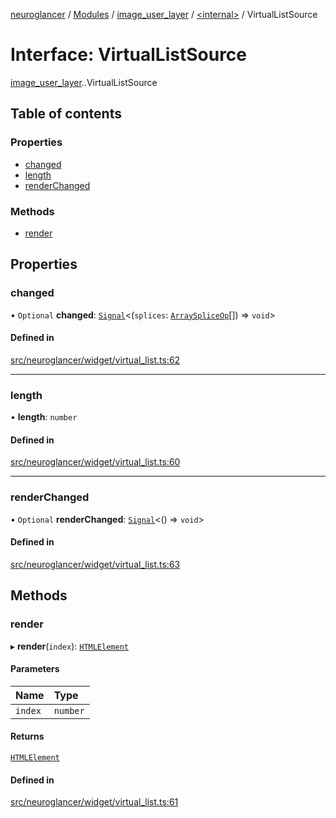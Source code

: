 [neuroglancer](../README.md) / [Modules](../modules.md) / [image\_user\_layer](../modules/image_user_layer.md) / [<internal\>](../modules/image_user_layer._internal_.md) / VirtualListSource

# Interface: VirtualListSource

[image_user_layer](../modules/image_user_layer.md).[<internal>](../modules/image_user_layer._internal_.md).VirtualListSource

## Table of contents

### Properties

- [changed](image_user_layer._internal_.VirtualListSource.md#changed)
- [length](image_user_layer._internal_.VirtualListSource.md#length)
- [renderChanged](image_user_layer._internal_.VirtualListSource.md#renderchanged)

### Methods

- [render](image_user_layer._internal_.VirtualListSource.md#render)

## Properties

### changed

• `Optional` **changed**: [`Signal`](../classes/coordinate_transform._internal_.Signal.md)<(`splices`: [`ArraySpliceOp`](image_user_layer._internal_.ArraySpliceOp.md)[]) => `void`\>

#### Defined in

[src/neuroglancer/widget/virtual_list.ts:62](https://github.com/ActiveBrainAtlas2/neuroglancer/blob/540617bc/src/neuroglancer/widget/virtual_list.ts#L62)

___

### length

• **length**: `number`

#### Defined in

[src/neuroglancer/widget/virtual_list.ts:60](https://github.com/ActiveBrainAtlas2/neuroglancer/blob/540617bc/src/neuroglancer/widget/virtual_list.ts#L60)

___

### renderChanged

• `Optional` **renderChanged**: [`Signal`](../classes/coordinate_transform._internal_.Signal.md)<() => `void`\>

#### Defined in

[src/neuroglancer/widget/virtual_list.ts:63](https://github.com/ActiveBrainAtlas2/neuroglancer/blob/540617bc/src/neuroglancer/widget/virtual_list.ts#L63)

## Methods

### render

▸ **render**(`index`): [`HTMLElement`](../modules/axes_lines._internal_.md#htmlelement)

#### Parameters

| Name | Type |
| :------ | :------ |
| `index` | `number` |

#### Returns

[`HTMLElement`](../modules/axes_lines._internal_.md#htmlelement)

#### Defined in

[src/neuroglancer/widget/virtual_list.ts:61](https://github.com/ActiveBrainAtlas2/neuroglancer/blob/540617bc/src/neuroglancer/widget/virtual_list.ts#L61)
